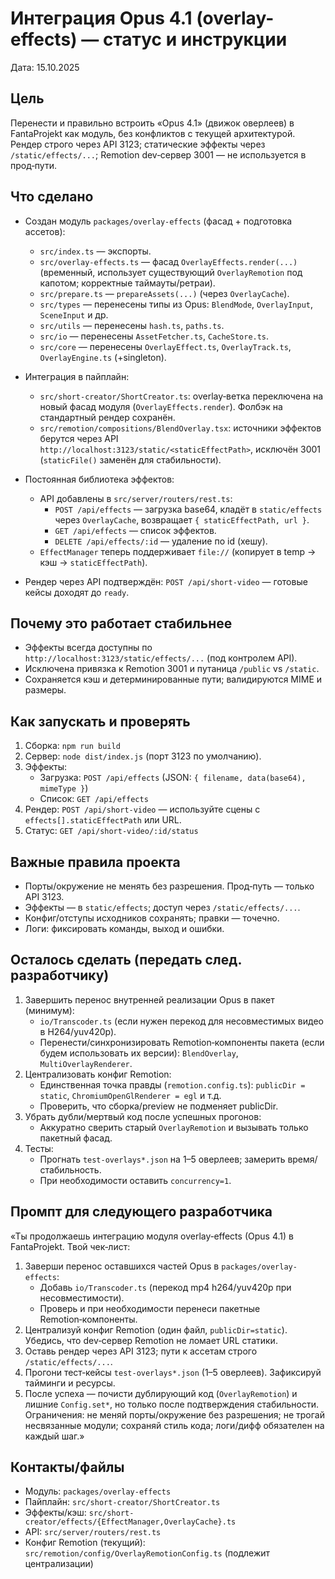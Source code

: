 # Интеграция Opus 4.1 (overlay-effects) — статус и инструкции

Дата: 15.10.2025

## Цель
Перенести и правильно встроить «Opus 4.1» (движок оверлеев) в FantaProjekt как модуль, без конфликтов с текущей архитектурой. Рендер строго через API 3123; статические эффекты через `/static/effects/...`; Remotion dev‑сервер 3001 — не используется в прод‑пути.

## Что сделано
- Создан модуль `packages/overlay-effects` (фасад + подготовка ассетов):
  - `src/index.ts` — экспорты.
  - `src/overlay-effects.ts` — фасад `OverlayEffects.render(...)` (временный, использует существующий `OverlayRemotion` под капотом; корректные таймауты/ретраи).
  - `src/prepare.ts` — `prepareAssets(...)` (через `OverlayCache`).
  - `src/types` — перенесены типы из Opus: `BlendMode`, `OverlayInput`, `SceneInput` и др.
  - `src/utils` — перенесены `hash.ts`, `paths.ts`.
  - `src/io` — перенесены `AssetFetcher.ts`, `CacheStore.ts`.
  - `src/core` — перенесены `OverlayEffect.ts`, `OverlayTrack.ts`, `OverlayEngine.ts` (+singleton).

- Интеграция в пайплайн:
  - `src/short-creator/ShortCreator.ts`: overlay‑ветка переключена на новый фасад модуля (`OverlayEffects.render`). Фолбэк на стандартный рендер сохранён.
  - `src/remotion/compositions/BlendOverlay.tsx`: источники эффектов берутся через API `http://localhost:3123/static/<staticEffectPath>`, исключён 3001 (`staticFile()` заменён для стабильности).

- Постоянная библиотека эффектов:
  - API добавлены в `src/server/routers/rest.ts`:
    - `POST /api/effects` — загрузка base64, кладёт в `static/effects` через `OverlayCache`, возвращает `{ staticEffectPath, url }`.
    - `GET /api/effects` — список эффектов.
    - `DELETE /api/effects/:id` — удаление по id (хешу).
  - `EffectManager` теперь поддерживает `file://` (копирует в temp → кэш → `staticEffectPath`).

- Рендер через API подтверждён: `POST /api/short-video` — готовые кейсы доходят до `ready`.

## Почему это работает стабильнее
- Эффекты всегда доступны по `http://localhost:3123/static/effects/...` (под контролем API).
- Исключена привязка к Remotion 3001 и путаница `/public` vs `/static`.
- Сохраняется кэш и детерминированные пути; валидируются MIME и размеры.

## Как запускать и проверять
1) Сборка: `npm run build`
2) Сервер: `node dist/index.js` (порт 3123 по умолчанию).
3) Эффекты:
   - Загрузка: `POST /api/effects` (JSON: `{ filename, data(base64), mimeType }`)
   - Список: `GET /api/effects`
4) Рендер: `POST /api/short-video` — используйте сцены с `effects[].staticEffectPath` или URL.
5) Статус: `GET /api/short-video/:id/status`

## Важные правила проекта
- Порты/окружение не менять без разрешения. Прод‑путь — только API 3123.
- Эффекты — в `static/effects`; доступ через `/static/effects/...`.
- Конфиг/отступы исходников сохранять; правки — точечно.
- Логи: фиксировать команды, выход и ошибки.

## Осталось сделать (передать след. разработчику)
1) Завершить перенос внутренней реализации Opus в пакет (минимум):
   - `io/Transcoder.ts` (если нужен перекод для несовместимых видео в H264/yuv420p).
   - Перенести/синхронизировать Remotion‑компоненты пакета (если будем использовать их версии): `BlendOverlay`, `MultiOverlayRenderer`.
2) Централизовать конфиг Remotion:
   - Единственная точка правды (`remotion.config.ts`): `publicDir = static`, `ChromiumOpenGlRenderer = egl` и т.д.
   - Проверить, что сборка/preview не подменяет publicDir.
3) Убрать дубли/мертвый код после успешных прогонов:
   - Аккуратно сверить старый `OverlayRemotion` и вызывать только пакетный фасад.
4) Тесты:
   - Прогнать `test-overlays*.json` на 1–5 оверлеев; замерить время/стабильность.
   - При необходимости оставить `concurrency=1`.

## Промпт для следующего разработчика
«Ты продолжаешь интеграцию модуля overlay‑effects (Opus 4.1) в FantaProjekt.
Твой чек‑лист:
1) Заверши перенос оставшихся частей Opus в `packages/overlay-effects`:
   - Добавь `io/Transcoder.ts` (перекод mp4 h264/yuv420p при несовместимости).
   - Проверь и при необходимости перенеси пакетные Remotion‑компоненты.
2) Централизуй конфиг Remotion (один файл, `publicDir=static`). Убедись, что dev‑сервер Remotion не ломает URL статики.
3) Оставь рендер через API 3123; пути к ассетам строго `/static/effects/...`.
4) Прогони тест‑кейсы `test-overlays*.json` (1–5 оверлеев). Зафиксируй тайминги и ресурсы.
5) После успеха — почисти дублирующий код (`OverlayRemotion`) и лишние `Config.set*`, но только после подтверждения стабильности.
Ограничения: не меняй порты/окружение без разрешения; не трогай несвязанные модули; сохраняй стиль кода; логи/дифф обязателен на каждый шаг.»

## Контакты/файлы
- Модуль: `packages/overlay-effects`
- Пайплайн: `src/short-creator/ShortCreator.ts`
- Эффекты/кэш: `src/short-creator/effects/{EffectManager,OverlayCache}.ts`
- API: `src/server/routers/rest.ts`
- Конфиг Remotion (текущий): `src/remotion/config/OverlayRemotionConfig.ts` (подлежит централизации)


